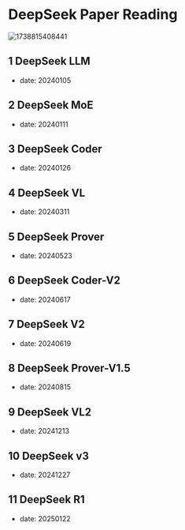 # DeepSeek Paper Reading

![1738815408441](image/deepseek/1738815408441.png)

## 1 DeepSeek LLM

- date: 20240105

## 2 DeepSeek MoE

- date: 20240111

## 3 DeepSeek Coder

- date: 20240126

## 4 DeepSeek VL

- date: 20240311

## 5 DeepSeek Prover

- date: 20240523

## 6 DeepSeek Coder-V2

- date: 20240617

## 7 DeepSeek V2

- date: 20240619

## 8 DeepSeek Prover-V1.5

- date: 20240815

## 9 DeepSeek VL2

- date: 20241213

## 10 DeepSeek v3

- date: 20241227

## 11 DeepSeek R1

- date: 20250122
